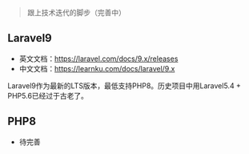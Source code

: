 
> 跟上技术迭代的脚步（完善中）


## Laravel9

- 英文文档：https://laravel.com/docs/9.x/releases
- 中文文档：https://learnku.com/docs/laravel/9.x

Laravel9作为最新的LTS版本，最低支持PHP8。历史项目中用Laravel5.4 + PHP5.6已经过于古老了。


## PHP8

- 待完善